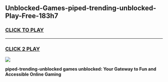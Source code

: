
## Unblocked-Games-piped-trending-unblocked-Play-Free-183h7
<h3>
<a href="https://premium76.site?title=piped-trending-unblocked&ref=18A1">CLICK TO PLAY</a></h3>
<hr>

<h3>
<a href="https://premium76.site?title=piped-trending-unblocked&ref=18A1">CLICK 2 PLAY</a>
  
</h3>

<a href="https://premium76.site?title=piped-trending-unblocked&ref=18A1"><img src="https://clearcache.store/games.png"></a>


**piped-trending-unblocked games unblocked: Your Gateway to Fun and Accessible Online Gaming**
